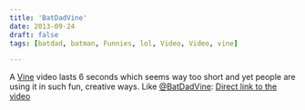 ```yaml
---
title: 'BatDadVine'
date: 2013-09-24
draft: false
tags: [batdad, batman, Funnies, lol, Video, Video, vine]

---
```


A [Vine](http://vine.co) video lasts 6 seconds which seems way too short and yet people are using it in such fun, creative ways. Like [@BatDadVine](https://twitter.com/BatDadVine): [Direct link to the video](http://www.youtube.com/watch?v=YlVi0noRr-o)